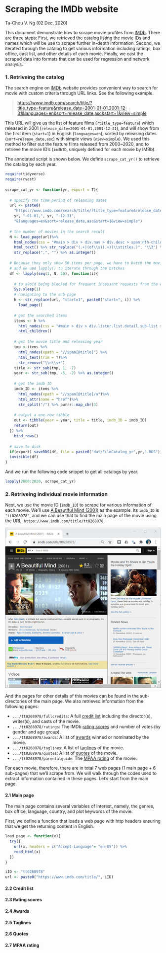 Scraping the IMDb website
================
Ta-Chou V. Ng (02 Dec, 2020)

This document demonstrate how to scrape movie profiles from
[IMDb](https://www.imdb.com/). There are three steps: First, we
retrieved the catalog listing the movie IDs and names which will be use
to scrape further in-depth information. Second, we iterated through the
catalog to get various information including ratings, box office, cast
list, and other details of each movie. Finally, we cast the scraped data
into formats that can be used for regression and network analysis.

### 1\. Retriveing the catalog

The search engine on [IMDb](https://www.imdb.com/) website provides
convenient way to search for movie with custom criteria through URL
links. See the following example.

> <https://www.imdb.com/search/title/?title_type=feature&release_date=2001-01-01,2001-12-31&languages=en&sort=release_date,asc&start=1&view=simple>

This URL will give us the list of feature films (`?title_type=feature`)
which released in 2001 (`release_date=2001-01-01,2001-12-31`), and will
show from the first item (`start=1`) in English (`languages=en`), sorted
by releasing dates (`sort=release_date,asc`) with simple views
(`view=simple`). We used this method to filter out the feature films
released from 2000\~2020, and to retrieve the movie ID’s (`imdbID`,
uniquely defined for each movie by IMBb).

The annotated script is shown below. We define `scrape_cat_yr()` to
retrieve the catalog by each year.

``` r
require(tidyverse)
require(rvest)

scrape_cat_yr <- function(yr, export = T){
  
  # specify the time period of releasing dates
  url <- paste0(
    "https://www.imdb.com/search/title/?title_type=feature&release_date=",
    yr, "-01-01,", yr, "-12-31",
    "&languages=en&sort=release_date,asc&start=1&view=simple")
  
  # the number of movies in the search result
  N <- load_page(url)%>% 
    html_nodes(css = "#main > div > div.nav > div.desc > span:nth-child(1)") %>%
    html_text() %>% str_replace("(.+)(of\\s)(.+)(\\stitles.)", "\\3") %>%
    str_replace(",", "") %>% as.integer()
  
  # Because they only show 50 items per page, we have to batch the movies by 50
  # and we use lapply() to iterate through the batches
  df <- lapply(seq(1, N, 50), function(i){
    
    # to avoid being blocked for frequent incessant requests from the website
    Sys.sleep(1)
    # navigating to the sub-page
    h <- str_replace(url, "start=1", paste0("start=", i)) %>%
      load_page()
    
    # get the searched items
    items <- h %>%
      html_nodes(css = "#main > div > div.lister.list.detail.sub-list > div")%>%
      html_children()
    
    # get the movie title and releasing year
    tmp <-items %>% 
      html_nodes(xpath = "//span[@title]") %>%
      html_text(trim = T)%>%
      str_remove("\\n\\s+")
    title <- str_sub(tmp, 1, -7)
    year <- str_sub(tmp, -5, -2) %>% as.integer()
    
    # get the imdb ID
    imdb_ID <- items %>% 
      html_nodes(xpath = "//span[@title]/a")%>% 
      html_attr(name = "href")%>% 
      str_split("/") %>% purrr::map_chr(3)
    
    # output a one-row tibble
    out <- tibble(year = year, title = title, imdb_ID = imdb_ID)
    return(out)
  }) %>% 
    bind_rows()
  
  # save to disk
  if(export) saveRDS(df, file = paste0("dat/FilmCatalog_yr",yr,".RDS"))
  invisible(df)
}
```

And we run the following code snippet to get all catalogs by year.

``` r
lapply(2000:2020, scrape_cat_yr)
```

### 2\. Retriveing individual movie information

Next, we use the movie ID (`imdb_ID`) to scrape for various information
of each movie. We’ll use [A Beautiful Mind
(2001)](https://www.imdb.com/title/tt0268978) as the example. Its
`imdb_ID` is `"tt0268978"`, and we can use that to find the main page of
the movie using the URL: `https://www.imdb.com/title/tt0268978`.

![<https://www.imdb.com/title/tt0268978>](tt0268978.PNG)

And the pages for other details of this movies can be found in the
sub-directories of the main page. We also retrieved information from the
following pages:

  - `.../tt0268978/fullcredits`: A full [credit
    list](https://www.imdb.com/title/tt0268978/fullcredits) including
    the director(s), writer(s), and casts of the movie.
  - `.../tt0268978/ratings`: The IMDb [rating
    scores](https://www.imdb.com/title/tt0268978/ratings) and number of
    votes (by gender and age group).
  - `.../tt0268978/awards`: A list of
    [awards](https://www.imdb.com/title/tt0268978/awards) winned or
    nominated by the movie.
  - `.../tt0268978/taglines`: A list of
    [taglines](https://www.imdb.com/title/tt0268978/taglines) of the
    movie.
  - `.../tt0268978/quotes`: A list of
    [quotes](https://www.imdb.com/title/tt0268978/quotes) of the movie.
  - `.../tt0268978/parentalguide`: The [MPAA
    rating](https://www.imdb.com/title/tt0268978/parentalguide) of the
    movie.

For each movie, therefore, there are in total 7 web pages (1 main page +
6 sub-pages) that we’ll scrape from. We will walk through the codes used
to extract information contained in these pages. Let’s start from the
main page.

#### 2.1 Main page

The main page contains several variables of interest, namely, the
genres, box office, language, country, and plot keywords of the movie.

First, we define a function that loads a web page with http headers
ensuring that we get the returning content in English.

``` r
load_page <- function(x){
  try({
    url(x, headers = c("Accept-Language"= "en-US")) %>%
    read_html(x)
  })
}
```

``` r
iID <- "tt0268978"
url <- paste0("https://www.imdb.com/title/", iID)
```

#### 2.2 Credit list

#### 2.3 Rating scores

#### 2.4 Awards

#### 2.5 Taglines

#### 2.6 Quotes

#### 2.7 MPAA rating
